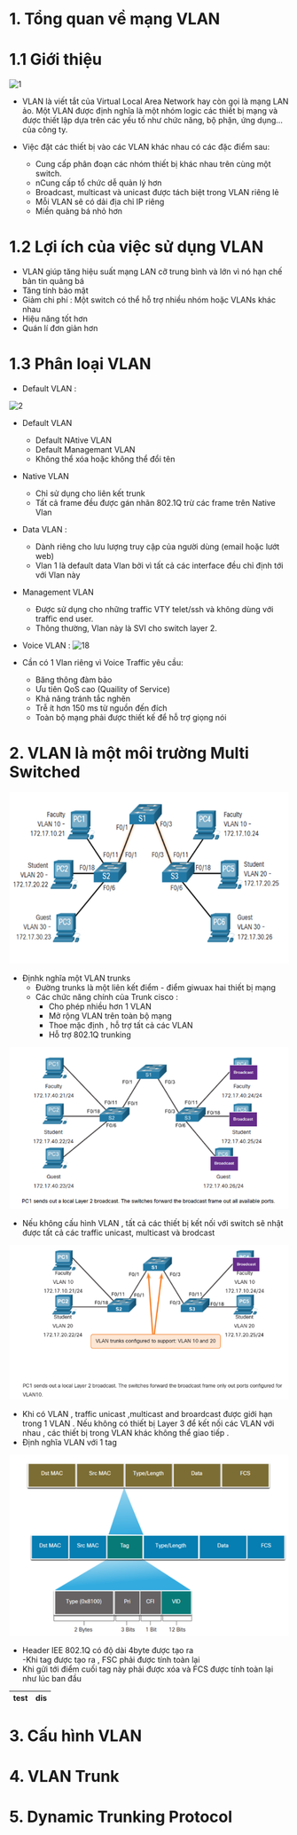 # 1. Tổng quan về mạng VLAN
# 1.1 Giới thiệu 

![1](https://user-images.githubusercontent.com/87790053/159643559-3f8cacfa-44b5-47bc-9881-f0dec24ba322.png)

 - VLAN là viết tắt của Virtual Local Area Network hay còn gọi là mạng LAN ảo. Một VLAN được định nghĩa là một nhóm logic các thiết bị mạng và được thiết lập dựa trên các yếu tố như chức năng, bộ phận, ứng dụng… của công ty.
 - Việc đặt các thiết bị vào các VLAN khác nhau có các đặc điểm sau:

   + Cung cấp phân đoạn các nhóm thiết bị khác nhau trên cùng một switch.
   + nCung cấp tổ chức dễ quản lý hơn
   + Broadcast, multicast và unicast được tách biệt trong VLAN riêng lẻ
   + Mỗi VLAN sẽ có dải địa chỉ IP riêng
   + Miền quảng bá nhỏ hơn

# 1.2 Lợi ích của việc sử dụng VLAN
+ VLAN giúp tăng hiệu suất mạng LAN cỡ trung bình và lớn vì nó hạn chế bản tin quảng bá 
+ Tăng tính bảo mật 
+ Giảm chi phí : Một switch  có thể hỗ trợ nhiều nhóm hoặc VLANs khác nhau 
+ Hiệu năng tốt hơn 
+ Quán lí đơn giản hơn 

# 1.3 Phân loại VLAN

- Default VLAN : 

![2](https://user-images.githubusercontent.com/87790053/159647810-4bbab836-98fb-4deb-94fe-987166ca7b08.png)
- Default VLAN 
  - Default NAtive VLAN 
  - Default  Managemant VLAN 
  - Không thể xóa hoặc không thể đổi tên 

- Native VLAN 
  - Chỉ sử dụng cho liên kết trunk
  - Tất cả frame đều được gán nhãn 802.1Q trừ các frame trên Native Vlan
- Data VLAN :
  - Dành riêng cho lưu lượng truy cập của người dùng (email hoặc lướt web)
  - Vlan 1 là default data Vlan bởi vì tất cả các interface đều chỉ định tới với Vlan này
- Management VLAN
  - Được sử dụng cho những traffic VTY telet/ssh và không dùng với traffic end user.
  - Thông thường, Vlan này là SVI cho switch layer 2.

- Voice VLAN : 
![18](https://user-images.githubusercontent.com/87790053/159649891-2f4ed910-64e7-4566-9880-6bb538e0e694.png)

- Cần có 1 Vlan riêng vì Voice Traffic yêu cầu:
  - Băng thông đàm bảo
  - Ưu tiên QoS cao (Quaility of Service)
  - Khả năng tránh tắc nghẽn
  - Trễ ít hơn 150 ms từ nguồn đến đích
  - Toàn bộ mạng phải được thiết kế để hỗ trợ giọng nói

# 2. VLAN là một môi trường Multi Switched 

<img src="/VLAN/image_vlan/4.png">

- Địnhk nghĩa một VLAN trunks
  - Đường trunks là một liên kết  điểm - điểm giwuax hai thiết bị  mạng 
  - Các chức năng chính của Trunk cisco :
    - Cho phép nhiều hơn 1 VLAN 
    - Mở rộng VLAN trên toàn bộ mạng 
    - Thoe mặc định , hỗ trợ tất cả các VLAN 
    - Hỗ trợ 802.1Q trunking 

<img src="/VLAN/image_vlan/5.png">

  - Nếu không cấu hình VLAN , tất cả các thiết bị kết nối với switch sẽ nhật được tất cả các traffic unicast, multicast và brodcast

<img src="/VLAN/image_vlan/6.png">

  - Khi có VLAN , traffic unicast ,multicast and broardcast được giới hạn trong 1 VLAN . Nếu không có thiết bị Layer 3 để kết nối các VLAN với nhau , các thiết bị trong VLAN khác không thể giao tiếp .
- Định nghĩa VLAN với 1 tag 

<img src="/VLAN/image_vlan/7.png">

  - Header IEE 802.1Q có độ dài 4byte được tạo ra  
  -Khi tag được tạo ra , FSC phải được tính toàn lại 
  - Khi gửi tới điểm cuối tag này phải được xóa và FCS được tính toàn lại như lúc ban đầu 
  
| test | dis|
|:---- |:---|



# 3. Cấu hình VLAN
# 4. VLAN Trunk
# 5. Dynamic Trunking Protocol